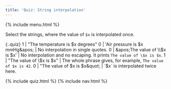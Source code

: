 ```yaml
---
title: 'Quiz: String interpolation'
---
```


{% include menu.html %}

Select the strings, where the value of `$x` is interpolated once.

{:.quiz}
1 | &quot;The temperature is $x degrees&quot;
0 | &apos;Air pressure is $x mmHg&apos; | No interpolation in single quotes.
0 | &apos;The value of \\$x is $x&apos; | No interpolation and no escaping. It prints `The value of \$x is $x`.
1 | &quot;The value of \\$x is $x&quot; | The whole phrase gives, for example, `The value of $x is 42`.
0 | &quot;The value of $x is $x&quot; | `$x` is interpolated twice here.

{% include quiz.html %}
{% include nav.html %}
